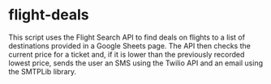 # flight-deals
This script uses the Flight Search API to find deals on flights to a list of destinations provided in a Google Sheets page. The API then checks the current price for a ticket and, if it is lower than the previously recorded lowest price, sends the user an SMS using the Twilio API and an email using the SMTPLib library.
